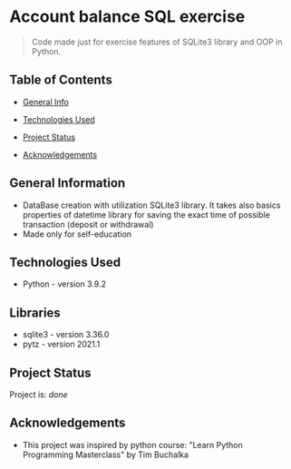 # Account balance SQL exercise
> Code made just for exercise features of SQLite3 library and OOP in Python. 
> 


## Table of Contents
* [General Info](#general-information)
* [Technologies Used](#technologies-used)

* [Project Status](#project-status)
* [Acknowledgements](#acknowledgements)

<!-- * [License](#license) -->


## General Information
- DataBase creation with utilization SQLite3 library. It takes also basics properties
  of datetime library for saving the exact time of possible transaction (deposit or withdrawal)
- Made only for self-education


## Technologies Used
- Python - version 3.9.2

## Libraries
- sqlite3 - version 3.36.0
- pytz - version 2021.1


## Project Status
Project is: _done_



## Acknowledgements
- This project was inspired by python course: "Learn Python Programming Masterclass" by Tim Buchalka

<!-- Optional -->
<!-- ## License -->
<!-- This project is open source and available under the [... License](). -->

<!-- You don't have to include all sections - just the one's relevant to your project -->